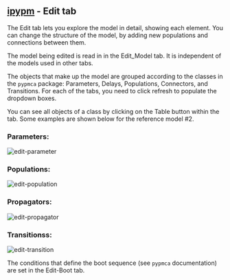 ## [ipypm](index.md) - Edit tab

The Edit tab lets you explore the model in detail, showing each element. You can change the structure of the model,
by adding new populations and connections between them.

The model being edited is read in in the Edit_Model tab. It is independent of the models used in other tabs.

The objects that make up the model are grouped according to the classes in the `pypmca` package:
Parameters, Delays, Populations, Connectors, and Transitions.
For each of the tabs, you need to click refresh to populate the dropdown boxes.

You can see all objects of a class by clicking on the Table button within the tab. Some examples are shown below for the
reference model #2.

### Parameters:

![edit-parameter](edit-parameter.png)

### Populations:

![edit-population](edit-population.png)

### Propagators:

![edit-propagator](edit-propagator.png)

### Transitionss:

![edit-transition](edit-transition.png)

The conditions that define the boot sequence (see `pypmca` documentation) are set in the Edit-Boot tab.
